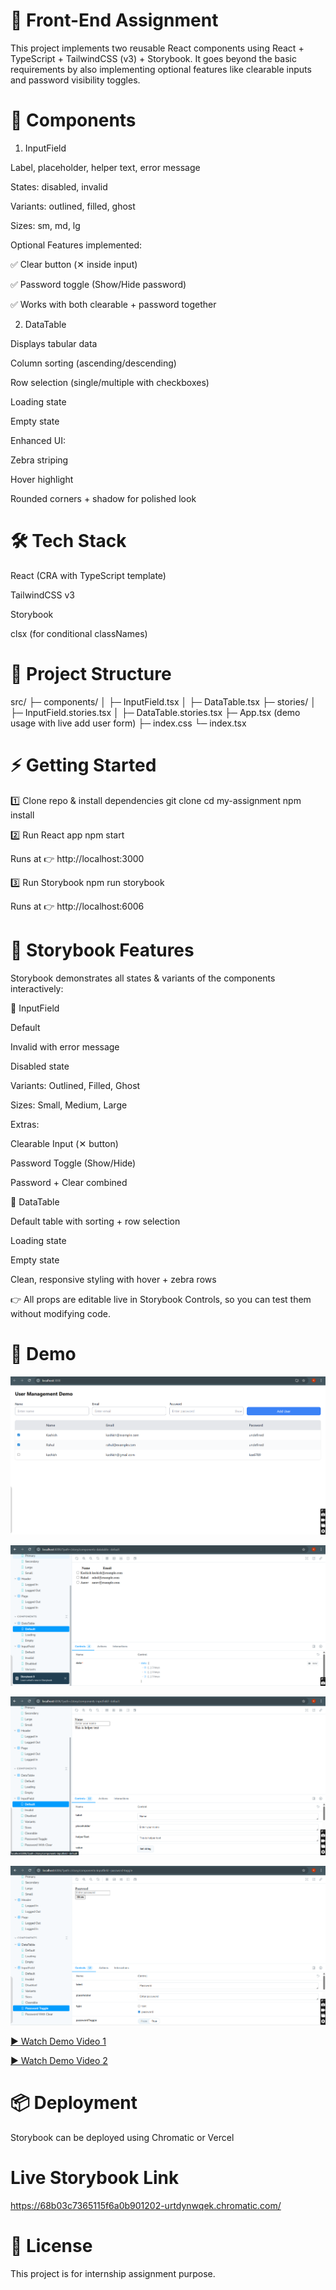 # 📘 Front-End Assignment

This project implements two reusable React components using React + TypeScript + TailwindCSS (v3) + Storybook.
It goes beyond the basic requirements by also implementing optional features like clearable inputs and password visibility toggles.

# 🎯 Components
1. InputField

Label, placeholder, helper text, error message

States: disabled, invalid

Variants: outlined, filled, ghost

Sizes: sm, md, lg

Optional Features implemented:

✅ Clear button (✕ inside input)

✅ Password toggle (Show/Hide password)

✅ Works with both clearable + password together

2. DataTable

Displays tabular data

Column sorting (ascending/descending)

Row selection (single/multiple with checkboxes)

Loading state

Empty state

Enhanced UI:

Zebra striping

Hover highlight

Rounded corners + shadow for polished look

# 🛠️ Tech Stack

React (CRA with TypeScript template)

TailwindCSS v3

Storybook

clsx (for conditional classNames)

# 📂 Project Structure
src/
 ├─ components/
 │   ├─ InputField.tsx
 │   ├─ DataTable.tsx
 ├─ stories/
 │   ├─ InputField.stories.tsx
 │   ├─ DataTable.stories.tsx
 ├─ App.tsx   (demo usage with live add user form)
 ├─ index.css
 └─ index.tsx

# ⚡ Getting Started
1️⃣ Clone repo & install dependencies
git clone <your-repo-link>
cd my-assignment
npm install

2️⃣ Run React app
npm start


Runs at 👉 http://localhost:3000

3️⃣ Run Storybook
npm run storybook


Runs at 👉 http://localhost:6006

# 📘 Storybook Features

Storybook demonstrates all states & variants of the components interactively:

🔹 InputField

Default

Invalid with error message

Disabled state

Variants: Outlined, Filled, Ghost

Sizes: Small, Medium, Large

Extras:

Clearable Input (✕ button)

Password Toggle (Show/Hide)

Password + Clear combined

🔹 DataTable

Default table with sorting + row selection

Loading state

Empty state

Clean, responsive styling with hover + zebra rows

👉 All props are editable live in Storybook Controls, so you can test them without modifying code.

# 🎥 Demo

![InputField Demo](docs/screenshot1.png)

![DataField-stories Demo](docs/screenshot2.png)

![InputField-stories Demo](docs/screenshot3.png)

![InputField-stories Demo](docs/screenshot4.png)

[▶ Watch Demo Video 1](docs/recording1.mp4)

[▶ Watch Demo Video 2](docs/recording2.mp4)



# 📦 Deployment

Storybook can be deployed using Chromatic
 or Vercel

# Live Storybook Link

https://68b03c7365115f6a0b901202-urtdynwqek.chromatic.com/

# 📄 License

This project is for internship assignment purpose.